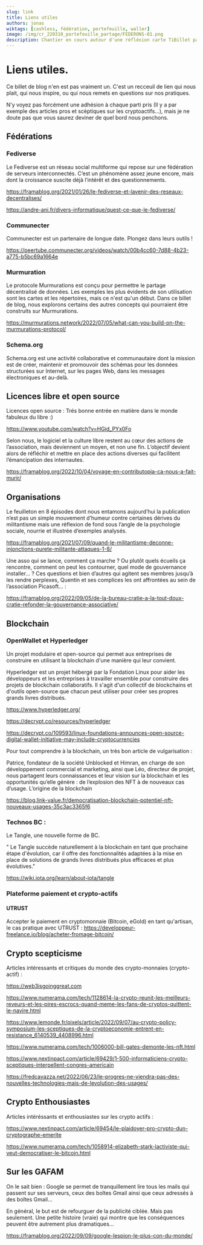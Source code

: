 ```yaml
---
slug: link
title: Liens utiles
authors: jonas
wiktags: [cashless, fédération, portefeuille, waller]
image: /img/cr_220310_portefeuille_partage/FEDERONS-01.png
description: Chantier en cours autour d'une réfléxion carte TiBillet partagée entre plusieurs lieux.
---
```


# Liens utiles.

Ce billet de blog n'en est pas vraiment un. C'est un recceuil de lien qui nous plait, qui nous inspire, ou qui nous
remets en questions sur nos pratiques.

N'y voyez pas forcément une adhésion à chaque parti pris (Il y a par exemple des articles pros et scèptiques sur les
cryptoactifs...),
mais je ne doute pas que vous saurez deviner de quel bord nous penchons.

## Fédérations

### Fediverse

Le Fediverse est un réseau social multiforme qui repose sur une fédération de serveurs interconnectés. C’est un
phénomène assez jeune encore, mais dont la croissance suscite déjà l’intérêt et des questionnements.

https://framablog.org/2021/01/26/le-fediverse-et-lavenir-des-reseaux-decentralises/

https://andre-ani.fr/divers-informatique/quest-ce-que-le-fediverse/

### Communecter

Communecter est un partenaire de longue date. Plongez dans leurs outils !

https://peertube.communecter.org/videos/watch/00b4cc60-7d88-4b23-a775-b5bc69a1664e

### Murmuration

Le protocole Murmurations est conçu pour permettre le partage décentralisé de données. Les exemples les plus évidents de
son utilisation sont les cartes et les répertoires, mais ce n'est qu'un début. Dans ce billet de blog, nous explorons
certains des autres concepts qui pourraient être construits sur Murmurations.

https://murmurations.network/2022/07/05/what-can-you-build-on-the-murmurations-protocol/

### Schema.org

Schema.org est une activité collaborative et communautaire dont la mission est de créer, maintenir et promouvoir des
schémas pour les données structurées sur Internet, sur les pages Web, dans les messages électroniques et au-delà.

## Licences libre et open source

Licences open source : Trés bonne entrée en matière dans le monde fabuleux du libre :)

https://www.youtube.com/watch?v=HGid_PYx0Fo

Selon nous, le logiciel et la culture libre restent au cœur des actions de l’association, mais deviennent un moyen, et
non une fin. L’objectif devient alors de réfléchir et mettre en place des actions diverses qui facilitent l’émancipation
des internautes.

https://framablog.org/2022/10/04/voyage-en-contributopia-ca-nous-a-fait-murir/

## Organisations

Le feuilleton en 8 épisodes dont nous entamons aujourd’hui la publication n’est pas un simple mouvement d’humeur contre
certaines dérives du militantisme mais une réflexion de fond sous l’angle de la psychologie sociale, nourrie et
illustrée d’exemples analysés.

https://framablog.org/2021/07/09/quand-le-militantisme-deconne-injonctions-purete-militante-attaques-1-8/

Une asso qui se lance, comment ça marche ? Ou plutôt quels écueils ça rencontre, comment on peut les contourner, quel
mode de gouvernance installer… ? Ces questions et bien d’autres qui agitent ses membres jusqu’à les rendre perplexes,
Quentin et ses complices les ont affrontées au sein de l’association Picasoft… :

https://framablog.org/2022/09/05/de-la-bureau-cratie-a-la-tout-doux-cratie-refonder-la-gouvernance-associative/

## Blockchain

### OpenWallet et Hyperledger

Un projet modulaire et open-source qui permet aux entreprises de construire en utilisant la blockchain d'une manière qui
leur convient.

Hyperledger est un projet hébergé par la Fondation Linux pour aider les développeurs et les entreprises à travailler
ensemble pour construire des projets de blockchain collaboratifs. Il s'agit d'un collectif de blockchains et d'outils
open-source que chacun peut utiliser pour créer ses propres grands livres distribués.

https://www.hyperledger.org/

https://decrypt.co/resources/hyperledger

https://decrypt.co/109593/linux-foundations-announces-open-source-digital-wallet-initiative-may-include-cryptocurrencies

Pour tout comprendre à la blockchain, un très bon article de vulgarisation :

Patrice, fondateur de la société Unblocked et Himran, en charge de son développement commercial et marketing, ainsi que
Léo, directeur de projet, nous partagent leurs connaissances et leur vision sur la blockchain et les opportunités
qu’elle génère : de l’explosion des NFT à de nouveaux cas d’usage. L’origine de la blockchain

https://blog.link-value.fr/democratisation-blockchain-potentiel-nft-nouveaux-usages-35c3ac3365f6

### Technos BC :

Le Tangle, une nouvelle forme de BC.

" Le Tangle succède naturellement à la blockchain en tant que prochaine étape d'évolution, car il offre des
fonctionnalités adaptées à la mise en place de solutions de grands livres distribués plus efficaces et plus évolutives."

https://wiki.iota.org/learn/about-iota/tangle

### Plateforme paiement et crypto-actifs

#### UTRUST

Accepter le paiement en cryptomonnaie (Bitcoin, eGold) en tant qu'artisan, le cas pratique avec
UTRUST : https://developpeur-freelance.io/blog/acheter-fromage-bitcoin/

## Crypto scepticisme

Articles intéressants et critiques du monde des crypto-monnaies (crypto-actif) :

https://web3isgoinggreat.com

https://www.numerama.com/tech/1128614-la-crypto-reunit-les-meilleurs-reveurs-et-les-pires-escrocs-quand-meme-les-fans-de-cryptos-quittent-le-navire.html

https://www.lemonde.fr/pixels/article/2022/09/07/au-crypto-policy-symposium-les-sceptiques-de-la-cryptoeconomie-entrent-en-resistance_6140539_4408996.html

https://www.numerama.com/tech/1006000-bill-gates-demonte-les-nft.html

https://www.nextinpact.com/article/69429/1-500-informaticiens-crypto-sceptiques-interpellent-congres-americain

https://fredcavazza.net/2022/06/23/le-progres-ne-viendra-pas-des-nouvelles-technologies-mais-de-levolution-des-usages/

## Crypto Enthousiastes

Articles intéréssants et enthousiastes sur les crypto actifs :

https://www.nextinpact.com/article/69454/le-plaidoyer-pro-crypto-dun-cryptographe-emerite

https://www.numerama.com/tech/1058914-elizabeth-stark-lactiviste-qui-veut-democratiser-le-bitcoin.html

## Sur les GAFAM

On le sait bien : Google se permet de tranquillement lire tous les mails qui passent sur ses serveurs, ceux des boîtes
Gmail ainsi que ceux adressés à des boîtes Gmail…

En général, le but est de refourguer de la publicité ciblée. Mais pas seulement. Une petite histoire (vraie) qui montre
que les conséquences peuvent être autrement plus dramatiques…

https://framablog.org/2022/09/09/google-lespion-le-plus-con-du-monde/